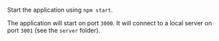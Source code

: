 Start the application using `npm start`.

The application will start on port `3000`. It will connect to a local server on port `3001` (see the `server` folder).
